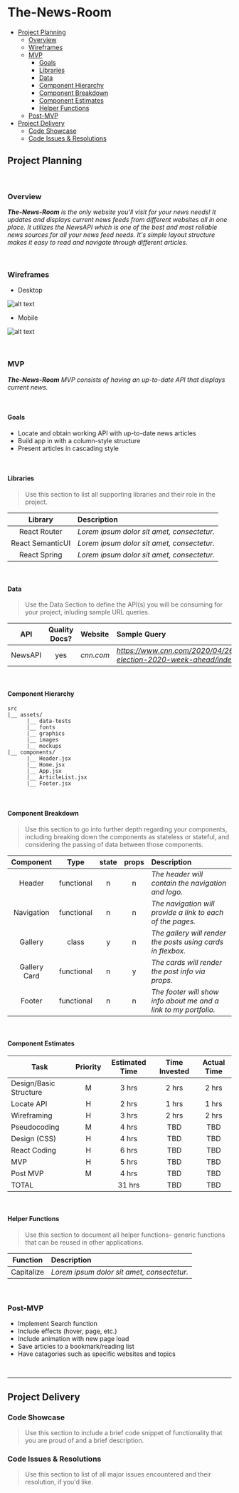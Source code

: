 # The-News-Room

- [Project Planning](#Project-Planning)
  - [Overview](#Overview)
  - [Wireframes](#Wireframes)
  - [MVP](#MVP)
    - [Goals](#Goals)
    - [Libraries](#Libraries)
    - [Data](#Data)
    - [Component Hierarchy](#Component-Hierarchy)
    - [Component Breakdown](#Component-Breakdown)
    - [Component Estimates](#Component-Estimates)
    - [Helper Functions](#Helper-Functions)
  - [Post-MVP](#Post-MVP)
- [Project Delivery](#Project-Delivery)
  - [Code Showcase](#Code-Showcase)
  - [Code Issues & Resolutions](#Code-Issues--Resolutions)

## Project Planning


<br>

### Overview

_**The-News-Room** is the only website you'll visit for your news needs! It updates and displays current news feeds from different websites all in one place. It utilizes the NewsAPI which is one of the best and most reliable news sources for all your news feed needs. It's simple layout structure makes it easy to read and navigate through different articles._

<br>

### Wireframes

- Desktop

![alt text](https://i.imgur.com/hKU5gyb.png "The-News-Room Desktop Window")

- Mobile

![alt text](https://i.imgur.com/9mRo6i0.png "The-News-Room Mobile Window")


<br>

### MVP

_**The-News-Room** MVP consists of having an up-to-date API that displays current news._

<br>

#### Goals

- Locate and obtain working API with up-to-date news articles
- Build app in with a column-style structure
- Present articles in cascading style


<br>

#### Libraries

> Use this section to list all supporting libraries and their role in the project.

|     Library      | Description                                |
| :--------------: | :----------------------------------------- |
|   React Router   | _Lorem ipsum dolor sit amet, consectetur._ |
| React SemanticUI | _Lorem ipsum dolor sit amet, consectetur._ |
|   React Spring   | _Lorem ipsum dolor sit amet, consectetur._ |

<br>

#### Data

> Use the Data Section to define the API(s) you will be consuming for your project, inluding sample URL queries.

|    API     | Quality Docs? | Website       | Sample Query                            |
| :--------: | :-----------: | :------------ | :-------------------------------------- |
| NewsAPI |      yes      | _cnn.com_ | _https://www.cnn.com/2020/04/26/politics/us-election-2020-week-ahead/index.html_ |

<br>

#### Component Hierarchy


```
src
|__ assets/
      |__ data-tests
      |__ fonts
      |__ graphics
      |__ images
      |__ mockups
|__ components/
      |__ Header.jsx
      |__ Home.jsx
      |__ App.jsx
      |__ ArticleList.jsx
      |__ Footer.jsx
```

<br>

#### Component Breakdown

> Use this section to go into further depth regarding your components, including breaking down the components as stateless or stateful, and considering the passing of data between those components.

|  Component   |    Type    | state | props | Description                                                      |
| :----------: | :--------: | :---: | :---: | :--------------------------------------------------------------- |
|    Header    | functional |   n   |   n   | _The header will contain the navigation and logo._               |
|  Navigation  | functional |   n   |   n   | _The navigation will provide a link to each of the pages._       |
|   Gallery    |   class    |   y   |   n   | _The gallery will render the posts using cards in flexbox._      |
| Gallery Card | functional |   n   |   y   | _The cards will render the post info via props._                 |
|    Footer    | functional |   n   |   n   | _The footer will show info about me and a link to my portfolio._ |

<br>

#### Component Estimates


| Task                | Priority | Estimated Time | Time Invested | Actual Time |
| ------------------- | :------: | :------------: | :-----------: | :---------: |
| Design/Basic Structure   |    M     |     3 hrs      |     2 hrs     |    2 hrs    |
| Locate API |    H     |     2 hrs      |     1 hrs     |     1 hrs     |
| Wireframing |   H     |    3 hrs   |   2 hrs   |   2 hrs   |
| Pseudocoding  |   M    |    4 hrs   |   TBD    |    TBD   |
| Design (CSS) |   H    |    4 hrs    |    TBD    |    TBD    |
| React Coding  |   H   |    6 hrs    |   TBD   |   TBD   |
| MVP   |   H   |   5 hrs   |   TBD    |    TBD   |
| Post MVP  |  M  |    4 hrs   |    TBD   |    TBD   |
| TOTAL               |          |     31 hrs      |     TBD     |     TBD     |

<br>

#### Helper Functions

> Use this section to document all helper functions– generic functions that can be reused in other applications.

|  Function  | Description                                |
| :--------: | :----------------------------------------- |
| Capitalize | _Lorem ipsum dolor sit amet, consectetur._ |

<br>

### Post-MVP


- Implement Search function
- Include effects (hover, page, etc.)
- Include animation with new page load
- Save articles to a bookmark/reading list
- Have catagories such as specific websites and topics

<br>

***

## Project Delivery

### Code Showcase

> Use this section to include a brief code snippet of functionality that you are proud of and a brief description.

### Code Issues & Resolutions

> Use this section to list of all major issues encountered and their resolution, if you'd like.